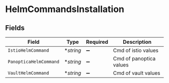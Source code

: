 # HelmCommandsInstallation


## Fields

| Field                   | Type                    | Required                | Description             |
| ----------------------- | ----------------------- | ----------------------- | ----------------------- |
| `IstioHelmCommand`      | **string*               | :heavy_minus_sign:      | Cmd of istio values     |
| `PanopticaHelmCommand`  | **string*               | :heavy_minus_sign:      | Cmd of panoptica values |
| `VaultHelmCommand`      | **string*               | :heavy_minus_sign:      | Cmd of vault values     |